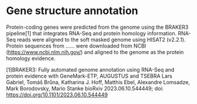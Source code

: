 # Gene structure annotation
Protein-coding genes were predicted from the genome using the BRAKER3 pipeline[1] that integrates RNA-Seq and protein homology information. RNA-Seq reads were aligned to the soft masked genome using HISAT2 (v2.2.1). Protein sequences from ...... were downloaded from NCBI (https://www.ncbi.nlm.nih.gov/) and aligned to the genome as the protein homology evidence.

[1]BRAKER3: Fully automated genome annotation using RNA-Seq and protein evidence with GeneMark-ETP, AUGUSTUS and TSEBRA
Lars Gabriel, Tomáš Brůna, Katharina J. Hoff, Matthis Ebel, Alexandre Lomsadze, Mark Borodovsky, Mario Stanke
bioRxiv 2023.06.10.544449; doi: https://doi.org/10.1101/2023.06.10.544449

